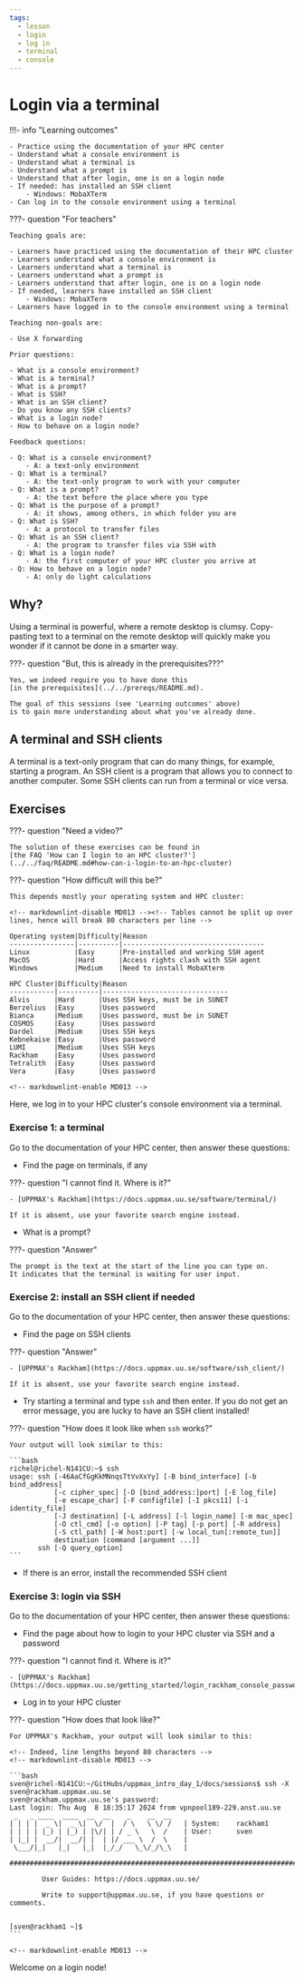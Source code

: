 ```yaml
---
tags:
  - lesson
  - login
  - log in
  - terminal
  - console
---
```


# Login via a terminal

!!!- info "Learning outcomes"

    - Practice using the documentation of your HPC center
    - Understand what a console environment is
    - Understand what a terminal is
    - Understand what a prompt is
    - Understand that after login, one is on a login node
    - If needed: has installed an SSH client
        - Windows: MobaXTerm
    - Can log in to the console environment using a terminal

???- question "For teachers"

    Teaching goals are:

    - Learners have practiced using the documentation of their HPC cluster
    - Learners understand what a console environment is
    - Learners understand what a terminal is
    - Learners understand what a prompt is
    - Learners understand that after login, one is on a login node
    - If needed, learners have installed an SSH client
        - Windows: MobaXTerm
    - Learners have logged in to the console environment using a terminal

    Teaching non-goals are:

    - Use X forwarding

    Prior questions:

    - What is a console environment?
    - What is a terminal?
    - What is a prompt?
    - What is SSH?
    - What is an SSH client?
    - Do you know any SSH clients?
    - What is a login node?
    - How to behave on a login node?

    Feedback questions:

    - Q: What is a console environment?
        - A: a text-only environment
    - Q: What is a terminal?
        - A: the text-only program to work with your computer
    - Q: What is a prompt?
        - A: the text before the place where you type
    - Q: What is the purpose of a prompt?
        - A: it shows, among others, in which folder you are
    - Q: What is SSH?
        - A: a protocol to transfer files
    - Q: What is an SSH client?
        - A: the program to transfer files via SSH with
    - Q: What is a login node?
        - A: the first computer of your HPC cluster you arrive at
    - Q: How to behave on a login node?
        - A: only do light calculations

## Why?

Using a terminal is powerful, where a remote desktop is clumsy.
Copy-pasting text to a terminal on the remote desktop
will quickly make you wonder if it cannot be done in a smarter way.

???- question "But, this is already in the prerequisites???"

    Yes, we indeed require you to have done this
    [in the prerequisites](../../prereqs/README.md).

    The goal of this sessions (see 'Learning outcomes' above)
    is to gain more understanding about what you've already done.

## A terminal and SSH clients

A terminal is a text-only program that can do many things, for example,
starting a program.
An SSH client is a program that allows you to connect to another computer.
Some SSH clients can run from a terminal or vice versa.

## Exercises

???- question "Need a video?"

    The solution of these exercises can be found in
    [the FAQ 'How can I login to an HPC cluster?'](../../faq/README.md#how-can-i-login-to-an-hpc-cluster)

???- question "How difficult will this be?"

    This depends mostly your operating system and HPC cluster:

    <!-- markdownlint-disable MD013 --><!-- Tables cannot be split up over lines, hence will break 80 characters per line -->

    Operating system|Difficulty|Reason
    ----------------|----------|-----------------------------------
    Linux           |Easy      |Pre-installed and working SSH agent
    MacOS           |Hard      |Access rights clash with SSH agent
    Windows         |Medium    |Need to install MobaXterm

    HPC Cluster|Difficulty|Reason
    -----------|----------|-------------------------------
    Alvis      |Hard      |Uses SSH keys, must be in SUNET
    Berzelius  |Easy      |Uses password
    Bianca     |Medium    |Uses password, must be in SUNET
    COSMOS     |Easy      |Uses password
    Dardel     |Medium    |Uses SSH keys
    Kebnekaise |Easy      |Uses password
    LUMI       |Medium    |Uses SSH keys
    Rackham    |Easy      |Uses password
    Tetralith  |Easy      |Uses password
    Vera       |Easy      |Uses password

    <!-- markdownlint-enable MD013 -->

Here, we log in to your HPC cluster's console environment via a terminal.

### Exercise 1: a terminal

Go to the documentation of your HPC center,
then answer these questions:

- Find the page on terminals, if any

???- question "I cannot find it. Where is it?"

    - [UPPMAX's Rackham](https://docs.uppmax.uu.se/software/terminal/)

    If it is absent, use your favorite search engine instead.

- What is a prompt?

???- question "Answer"

    The prompt is the text at the start of the line you can type on.
    It indicates that the terminal is waiting for user input.

### Exercise 2: install an SSH client if needed

Go to the documentation of your HPC center,
then answer these questions:

- Find the page on SSH clients

???- question "Answer"

    - [UPPMAX's Rackham](https://docs.uppmax.uu.se/software/ssh_client/)

    If it is absent, use your favorite search engine instead.

- Try starting a terminal and type `ssh` and then enter.
  If you do not get an error message, you are lucky to have an SSH client
  installed!

???- question "How does it look like when `ssh` works?"

    Your output will look similar to this:

    ```bash
    richel@richel-N141CU:~$ ssh
    usage: ssh [-46AaCfGgKkMNnqsTtVvXxYy] [-B bind_interface] [-b bind_address]
               [-c cipher_spec] [-D [bind_address:]port] [-E log_file]
               [-e escape_char] [-F configfile] [-I pkcs11] [-i identity_file]
               [-J destination] [-L address] [-l login_name] [-m mac_spec]
               [-O ctl_cmd] [-o option] [-P tag] [-p port] [-R address]
               [-S ctl_path] [-W host:port] [-w local_tun[:remote_tun]]
               destination [command [argument ...]]
           ssh [-Q query_option]
    ```

- If there is an error, install the recommended SSH client

### Exercise 3: login via SSH

Go to the documentation of your HPC center,
then answer these questions:

- Find the page about how to login to your HPC cluster via SSH and a password

???- question "I cannot find it. Where is it?"

    - [UPPMAX's Rackham](https://docs.uppmax.uu.se/getting_started/login_rackham_console_password/)

- Log in to your HPC cluster

???- question "How does that look like?"

    For UPPMAX's Rackham, your output will look similar to this:

    <!-- Indeed, line lengths beyond 80 characters -->
    <!-- markdownlint-disable MD013 -->

    ```bash
    sven@richel-N141CU:~/GitHubs/uppmax_intro_day_1/docs/sessions$ ssh -X sven@rackham.uppmax.uu.se
    sven@rackham.uppmax.uu.se's password:
    Last login: Thu Aug  8 18:35:17 2024 from vpnpool189-229.anst.uu.se
     _   _ ____  ____  __  __    _    __  __
    | | | |  _ \|  _ \|  \/  |  / \   \ \/ /   | System:    rackham1
    | | | | |_) | |_) | |\/| | / _ \   \  /    | User:      sven
    | |_| |  __/|  __/| |  | |/ ___ \  /  \    |
     \___/|_|   |_|   |_|  |_/_/   \_\/_/\_\   |

    ###############################################################################

            User Guides: https://docs.uppmax.uu.se/

            Write to support@uppmax.uu.se, if you have questions or comments.


    [sven@rackham1 ~]$
    ```

    <!-- markdownlint-enable MD013 -->


Welcome on a login node!
